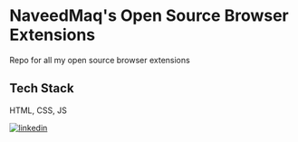 
# NaveedMaq's Open Source Browser Extensions

Repo for all my open source browser extensions

## Tech Stack

HTML, CSS, JS

[![linkedin](https://img.shields.io/badge/linkedin-0A66C2?style=for-the-badge&logo=linkedin&logoColor=white)](https://www.linkedin.com/in/naveed-maqbool-63976b146/)
